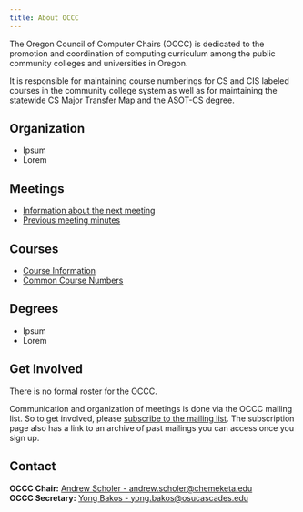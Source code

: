 ```yaml
---
title: About OCCC
---
```


The Oregon Council of Computer Chairs (OCCC) is dedicated to the promotion and coordination
of computing curriculum among the public community colleges and universities in Oregon.

It is responsible for maintaining course numberings for CS and CIS labeled courses in
the community college system as well as for maintaining the statewide CS Major
Transfer Map and the ASOT-CS degree.

<div class="twocols"><section markdown="1">

## Organization

* Ipsum
* Lorem

## Meetings

* [Information about the next meeting](/meetings/)
* [Previous meeting minutes](/meetings/past.md)

</section><section markdown="1">

## Courses

* [Course Information](/courses/)
* [Common Course Numbers](/courses/common_numbers.md)

## Degrees

* Ipsum
* Lorem

</section></div>

## Get Involved

There is no formal roster for the OCCC.

Communication and organization of meetings is done via the OCCC mailing list. So to get involved, please [subscribe to the mailing list](https://secure.engr.oregonstate.edu/mailman/listinfo/occc_). The subscription page also has a link to an archive of past mailings you can access once you sign up.

## Contact

**OCCC Chair:** [Andrew Scholer - andrew.scholer@chemeketa.edu](andrew.scholer@chemeketa.edu)  
**OCCC Secretary:** [Yong Bakos - yong.bakos@osucascades.edu](mailto:yong.bakos@osucascades.edu)
